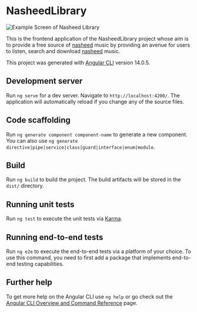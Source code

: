# NasheedLibrary

![Example Screen of Nasheed Library](https://ik.imagekit.io/8mch78q847k/nasheed-library-example-screen_oD_6sg99m.png?ik-sdk-version=javascript-1.4.3&updatedAt=1672469099455)

This is the frontend application of the NasheedLibrary project whose aim is to provide a free source of [nasheed](https://en.wikipedia.org/wiki/Nasheed) music by providing an avenue for users to listen, search and download [nasheed](https://en.wikipedia.org/wiki/Nasheed) music.

This project was generated with [Angular CLI](https://github.com/angular/angular-cli) version 14.0.5.

## Development server

Run `ng serve` for a dev server. Navigate to `http://localhost:4200/`. The application will automatically reload if you change any of the source files.

## Code scaffolding

Run `ng generate component component-name` to generate a new component. You can also use `ng generate directive|pipe|service|class|guard|interface|enum|module`.

## Build

Run `ng build` to build the project. The build artifacts will be stored in the `dist/` directory.

## Running unit tests

Run `ng test` to execute the unit tests via [Karma](https://karma-runner.github.io).

## Running end-to-end tests

Run `ng e2e` to execute the end-to-end tests via a platform of your choice. To use this command, you need to first add a package that implements end-to-end testing capabilities.

## Further help

To get more help on the Angular CLI use `ng help` or go check out the [Angular CLI Overview and Command Reference](https://angular.io/cli) page.

